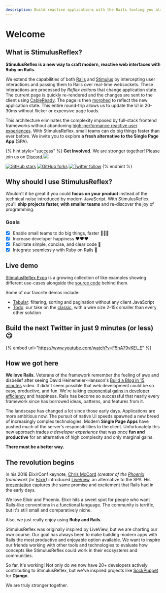 ```yaml
---
description: Build reactive applications with the Rails tooling you already know and love
---
```


# Welcome

## What is StimulusReflex?

**StimulusReflex is a new way to craft modern, reactive web interfaces with Ruby on Rails.**

We extend the capabilities of both [Rails](https://rubyonrails.org) and [Stimulus](https://stimulusjs.org) by intercepting user interactions and passing them to Rails over real-time websockets. These interactions are processed by _Reflex actions_ that change application state. The current page is quickly re-rendered and the changes are sent to the client using [CableReady](https://cableready.stimulusreflex.com). The page is then [morphed](https://github.com/patrick-steele-idem/morphdom) to reflect the new application state. This entire round-trip allows us to update the UI in 20-30ms without flicker or expensive page loads.

This architecture eliminates the complexity imposed by full-stack frontend frameworks without abandoning [high-performance reactive user experiences](https://www.youtube.com/watch?v=SWEts0rlezA&t=214s). With StimulusReflex, small teams can do big things faster than ever before. We invite you to explore **a fresh alternative to the Single Page App** \(SPA\).

{% hint style="success" %}
**Get Involved.** We are stronger together! Please join us on [Discord.![](https://img.shields.io/discord/629472241427415060)](https://discord.gg/XveN625)

 [![GitHub stars](https://img.shields.io/github/stars/hopsoft/stimulus_reflex?style=social)](https://github.com/hopsoft/stimulus_reflex) [![GitHub forks](https://img.shields.io/github/forks/hopsoft/stimulus_reflex?style=social)](https://github.com/hopsoft/stimulus_reflex) [![Twitter follow](https://img.shields.io/twitter/follow/hopsoft?style=social)](https://twitter.com/hopsoft)
{% endhint %}

## Why should I use StimulusReflex?

Wouldn't it be great if you could **focus on your product** instead of the technical noise introduced by modern JavaScript. With StimulusReflex, you'll **ship projects faster, with smaller teams** and re-discover the joy of programming.

### Goals

* [x] Enable small teams to do big things, faster 🏃🏽‍♀️
* [x] Increase developer happiness ❤️❤️❤️
* [x] Facilitate simple, concise, and clear code 🤸
* [x] Integrate seamlessly with Ruby on Rails 🚝

## Live demo

[StimulusReflex Expo](http://expo.stimulusreflex.com/) is a growing collection of like examples showing different use-cases alongside the [source code](https://github.com/hopsoft/stimulus_reflex_expo) behind them.

Some of our favorite demos include:

* [Tabular](https://expo.stimulusreflex.com/demos/tabular): filtering, sorting and pagination without any client JavaScript
* [Todo](https://expo.stimulusreflex.com/demos/todo): our take on the [classic](http://todomvc.com/), with a wire size 2-15x smaller than every other solution

## Build the next Twitter in just 9 minutes \(or less\) 😉

{% embed url="https://www.youtube.com/watch?v=F5hA79vKE\_E" %}

## How we got here

**We love Rails.** Veterans of the framework remember the feeling of awe and disbelief after seeing David Heinemeier-Hansson's [Build a Blog in 15 minutes](https://www.youtube.com/watch?v=Gzj723LkRJY) video. It didn't seem possible that web development could be so easy, productive, and fun. We're talking [exponential gains in developer efficiency](https://www.youtube.com/watch?v=SWEts0rlezA&t=3m23s) and happiness. Rails has become so successful that nearly every framework since has borrowed ideas, patterns, and features from it.

The landscape has changed a lot since those early days. Applications are more ambitious now. The pursuit of native UI speeds spawned a new breed of increasingly complex technologies. Modern **Single Page Apps** have pushed much of the server's responsibilities to the client. Unfortunately this new approach trades _a developer experience_ that was once **fun and productive** for an alternative of high complexity and only marginal gains.

**There must be a better way.**

## The revolution begins

In his 2018 ElixirConf keynote, [Chris McCord](https://twitter.com/chris_mccord) _\(creator of the_ [_Phoenix_](http://www.phoenixframework.org/) _framework for_ [_Elixir_](https://elixir-lang.org/)_\)_ introduced [LiveView](https://github.com/phoenixframework/phoenix_live_view), an alternative to the SPA. His [presentation](https://www.youtube.com/watch?v=8xJzHq8ru0M) captures the same promise and excitement that Rails had in the early days.

We love Elixir and Phoenix. Elixir hits a sweet spot for people who want Rails-like conventions in a functional language. The community is terrific, but it's still small and comparatively niche.

Also, we just really enjoy using **Ruby and Rails**.

StimulusReflex was originally inspired by LiveView, but we are charting our own course. Our goal has always been to make building modern apps with Rails the most productive and enjoyable option available. We want to inspire our friends working with other tools and technologies to evaluate how concepts like StimulusReflex could work in their ecosystems and communities.

So far, it's working! Not only do we now have 20+ developers actively contributing to StimulusReflex, but we've inspired projects like [SockPuppet](https://github.com/jonathan-s/django-sockpuppet) for **Django**.

We are truly stronger together.

